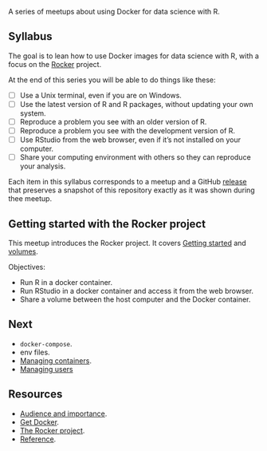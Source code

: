 
<!-- README.md is generated from README.Rmd. Please edit that file -->
<!-- README.md is generated from README.Rmd. Please edit that file -->

A series of meetups about using Docker for data science with R.

## Syllabus

The goal is to lean how to use Docker images for data science with R,
with a focus on the [Rocker](https://www.rocker-project.org) project.

At the end of this series you will be able to do things like these:

-   [ ] Use a Unix terminal, even if you are on Windows.
-   [ ] Use the latest version of R and R packages, without updating
    your own system.
-   [ ] Reproduce a problem you see with an older version of R.
-   [ ] Reproduce a problem you see with the development version of R.
-   [ ] Use RStudio from the web browser, even if it’s not installed on
    your computer.
-   [ ] Share your computing environment with others so they can
    reproduce your analysis.

Each item in this syllabus corresponds to a meetup and a GitHub
[release](https://github.com/2DegreesInvesting/ds.shiny/releases) that
preserves a snapshot of this repository exactly as it was shown during
thee meetup.

## Getting started with the Rocker project

This meetup introduces the Rocker project. It covers [Getting
started](https://www.rocker-project.org/) and
[volumes](https://www.rocker-project.org/use/shared_volumes/).

Objectives:

-   Run R in a docker container.
-   Run RStudio in a docker container and access it from the web
    browser.
-   Share a volume between the host computer and the Docker container.

## Next

-   `docker-compose`.
-   env files.
-   [Managing
    containers](https://www.rocker-project.org/use/managing_containers/).
-   [Managing users](https://www.rocker-project.org/use/managing_users/)

## Resources

-   [Audience and
    importance](https://github.com/2DegreesInvesting/ds-incubator/issues/74).
-   [Get Docker](https://docs.docker.com/get-docker/).
-   [The Rocker project](https://www.rocker-project.org/).
-   [Reference](https://docs.docker.com/reference/).
